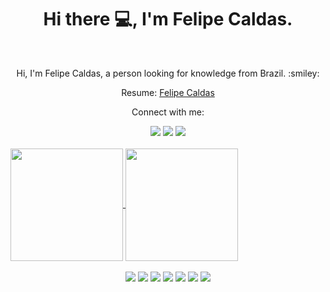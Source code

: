 <h1 align="center">Hi there 💻, I'm Felipe Caldas.</h1>
<br>
<p align="center">Hi, I'm Felipe Caldas, a person looking for knowledge from Brazil. :smiley:</p>
<p align="center">Resume: <a href="https://felipecal.github.io">Felipe Caldas</a></p>
<p align="center">Connect with me:</p>
<div align="center">  
    <a href="https://felipecal.github.io" target="_blank"><img src="https://img.shields.io/badge/website-000000?style=for-the-badge&logo=About.me&logoColor=white" target="_blank"></a>
  <a href="https://www.linkedin.com/in/felipe-caldas-000/" target="_blank"><img src="https://img.shields.io/badge/-LinkedIn-%230077B5?style=for-the-badge&logo=linkedin&logoColor=white" target="_blank"></a> 
    <a href="https://www.instagram.com/felipecalldas/" target="_blank"><img src="https://img.shields.io/badge/-Instagram-%23E4405F?style=for-the-badge&logo=instagram&logoColor=white" target="_blank"></a>
</div>
<br>


<a href="https://github.com/anuraghazra/github-readme-stats">
  <img height="180em" align="center" src="https://github-readme-stats.vercel.app/api?username=felipecal&theme=dark&include_all_commits=true&count_private=true"/>
</a>
<a href="https://github.com/anuraghazra/convoychat">
  <img height="180em" align="center" src="https://github-readme-stats.vercel.app/api/top-langs/?username=felipecal&layout=compact&theme=dark" />
</a>
<br>
<br>
<div align="center"> 
  <img src="https://img.shields.io/badge/PostgreSQL-316192?style=for-the-badge&logo=postgresql&logoColor=black" target="_blank"></a>
  <img src="https://img.shields.io/badge/MySQL-00000F?style=for-the-badge&logo=mysql&logoColor=white" target="_blank"></a> 
  <img src="https://img.shields.io/badge/Flask-000000?style=for-the-badge&logo=flask&logoColor=white" target="_blank"></a>
  <img src="https://img.shields.io/badge/Python-FFD43B?style=for-the-badge&logo=python&logoColor=darkgreen" target="_blank"></a>
  <img src="https://img.shields.io/badge/Java-ED8B00?style=for-the-badge&logo=java&logoColor=white" target="_blank"></a>
  <img src="https://img.shields.io/badge/HTML5-E34F26?style=for-the-badge&logo=html5&logoColor=white" target="_blank"></a>
  <img src="https://img.shields.io/badge/CSS3-1572B6?style=for-the-badge&logo=css3&logoColor=white" target="_blank"></a>
  <br>
</div>
<br>
<!--
**FelipeCal/FelipeCal** is a ✨ _special_ ✨ repository because its `README.md` (this file) appears on your GitHub profile.

Here are some ideas to get you started:

- 🔭 I’m currently working on ...
- 🌱 I’m currently learning ...
- 👯 I’m looking to collaborate on ...
- 🤔 I’m looking for help with ...
- 💬 Ask me about ...
- 📫 How to reach me: ...
- 😄 Pronouns: ...
- ⚡ Fun fact: ...
-->
